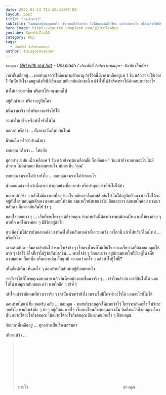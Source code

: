 ```yaml
---
date: 2021-03-13 T14:36:41+07:00
layout: post
title: "ทางข้างหน้า"
subtitle: "กลับมาอยู่กับลมหายใจ เข้า-ออกไปทีละก้าว ไม่ได้ออกเดินไปไหน แต่กำลังหายใจ เพื่อจะก้าวไปข้างหน้า"
hero_image: https://source.unsplash.com/jQRcc7ewDeo
youtube: XwewUiZiaAA
category: Pop
tags:
  - ปานศักดิ์ รังสิพราหมณกุล
author: thiagorossener
---
```

`ขอบคุณ:` *[Girl with red hat](https://unsplash.com/@girlwithredhat) - Unsplash / ปานศักดิ์ รังสิพราหมณกุล - รักเดียวใจเดียว*

เวลาที่เหลืออยู่ ... เคยอ่านเจอว่าให้ลองถามตัวเองดู ถ้าชีวิตนี้มีเวลาเหลืออยู่แค่ 1 วัน แล้วเราจะใช้เวลา 1 วันนั้นยังไง เคยดูหนังที่เนือ้เรื่องแบบเดียวกับคำถามนี้ แต่จำไม่ได้ว่าเรื่องราวให้คำตอบมาว่าอะไร

ทำให้เวลามากขึ้น หรือทำให้เวลาหมดไป

อยู่กับตัวเอง หรือจะอยู่กับใคร

หนีความจริง หรือรับความจริงให้ได้

เร่งทำให้เสร็จ หรือทำใจรับให้ได้

บอกลา หรือว่า ... ตั้งตารอวันที่พบกันใหม่

มีรอยยิ้ม หรือว่าปาดน้ำตา

ขอบคุณ หรือว่า ... ให้อภัย

ทุกอย่างปะปน เมื่อเหลือแค่ 1 วัน แล้วยังจะต้องเลือกมั๊ย ก็เหลือแค่ 1 วันแล้วยังจะอยากอะไร ไม่มีคำถาม ไม่มีคำตอบ มีแค่ลมหายใจ หับตาเห็น 'คุณ'

ขอบคุณ เพราะไม่ว่าจะยังไง ... ขอบคุณ เพราะไม่ว่าจะอะไร

นับถอยหลัง หรือว่าตั้งตารอ ทำทุกอย่างที่อยากทำ หรือทำทุกอย่างที่ยังไม่ได้ทำ

พอเอาเข้าจริง ๆ กลับไม่มีแรงพอที่จะทำอะไร หลับตา-ลืมตาสลับกันไป ไม่ได้อยู่กับตัวเอง และไม่ได้จะอยู่กับใคร ขอบคุณตัวเอง อดทนและให้อภัย ลมหายใจยังหายเข้าไป ลึกและยาว ลมหายใจค่อย บางเบา หลับตา-ลืมตาสลับกันไป ช้า ๆ

หสยใจออกยาว ๆ ... เจ็บที่ชายโครง แต่ก็ขอบคุณ ร่างกายวันนี้ต้องทำงานหนักแค่ไหน แค่ให้เราค่อย ๆ หายใจ แค่ให้เราค่อย ๆ มีชีวิตอยู่ต่อไป

บางทีคงไม่ใช่การนับถอยหลัง บางทีคงไม่ใช่หลับตาแล้วตั้งความหวัง ลาโลกนี้ แล้วไปหวังก็โลกใหม่ ... หรือยังไง

เอาแค่หลับตา-ลืมตาสลับกันไป หายใจเข้าช้า ๆ เจ็บตรงไหนก็ไม่เป็นไร ความเจ็บปวดที่ต้องขอบคุณให้มาก ๆ เข้าไว้ ดีใจที่เราได้รู้จักกันมากขึ้น ... หายใจช้า ๆ ลึกและยาว อยู่กับลมหายใจที่ยังอยู่ได้ เห็นความอยาก ก็แค่นั้น เห็นความคิด ก็สนุกดี จะบอกว่าอะไร ๆ แล้วทำไม่รู้ไม่ชี้?

เห็นก็แค่เห็น เห็นอะไร ๆ ตอนท้ายก็กลับมาอยู่กับลมหายใจ

เรายังจำได้ที่โกรธคุณแทบตาย แล้ววันนี้พอต้องตายขึ้นมาจริง ๆ ... เข้าใจแล้วว่าเวลาที่กินไม่ได้ นอนไม่ได้ แต่คุณกลับบอกแค่ว่า หายใจลึก ๆ เข้าไว้

เข้าใจแล้วว่าอีกคนที่ห่วงเราจริง ๆ เค้านั้นน่าเศร้ายังไง เพราะไม่มีใครทำอะไรได้ บอกอะไรก็ไม่ได้

ตอนท้ายได้แต่ ยิ้ม ยอมรับ อภัย ... ขอบคุณ - หมายถึงขอบคุณให้มากเข้าไว้ ไม่ว่าจะเกิดอะไร ไม่ว่าจะจบยังไง หายใจเข้าลึก ๆ ช้า ๆ อยู่กับลมหายใจ เจ็บตรงไหนก็ขอบคุณตรงนั้น คิดถึงอะไรก็ขอบคุณเรื่องนั้น อยากได้อะไรก็ขอบคุณ ไม่อยากได้อะไรก็ขอบคุณ มีและเคยมีอะไร ๆ ก็ขอบคุณ

กับเวลาที่เหลืออยู่ ... ทุกอย่างเป็นเรื่องธรรมดา

เพียงแต่ว่า ...

> หายใจ <svg class="love"><use xlink:href="#icon-heart"></use></svg> ขอบคุณ
